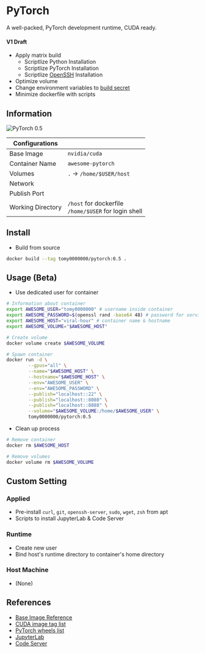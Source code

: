 # PyTorch

A well-packed, PyTorch development runtime, CUDA ready.

#### V1 Draft

* Apply matrix build
  * Scriptlize Python Installation
  * Scriptlize PyTorch Installation
  * Scriptlize [OpenSSH](https://github.com/linuxserver/docker-openssh-server) Installation
* Optimize volume
* Change environment variables to [build secret](https://docs.docker.com/develop/develop-images/build_enhancements/#new-docker-build-secret-information)
* Minimize dockerfile with scripts

## Information

![PyTorch 0.5](https://github.com/tomy0000000/Docker-Registry/workflows/PyTorch%200.5/badge.svg)

| Configurations    |                                                           |
| ----------------- | --------------------------------------------------------- |
| Base Image        | `nvidia/cuda`                                             |
| Container Name    | `awesome-pytorch`                                         |
| Volumes           | `.` → `/home/$USER/host`                                  |
| Network           |                                                           |
| Publish Port      |                                                           |
| Working Directory | `/host` for dockerfile<br />`/home/$USER` for login shell |

## Install

* Build from source

```bash
docker build --tag tomy0000000/pytorch:0.5 .
```

## Usage (Beta)

* Use dedicated user for container

```bash
# Information about container
export AWESOME_USER="tomy0000000" # username inside container
export AWESOME_PASSWORD=$(openssl rand -base64 48) # password for services
export AWESOME_HOST="viral-hour" # container name & hostname
export AWESOME_VOLUME="$AWESOME_HOST"

# Create volume
docker volume create $AWESOME_VOLUME

# Spawn container
docker run -d \
		--gpus="all" \
		--name="$AWESOME_HOST" \
		--hostname="$AWESOME_HOST" \
		--env="AWESOME_USER" \
		--env="AWESOME_PASSWORD" \
		--publish="localhost::22" \
		--publish="localhost::8080" \
		--publish="localhost::8888" \
		--volume="$AWESOME_VOLUME:/home/$AWESOME_USER" \
		tomy0000000/pytorch:0.5
```

* Clean up process

```bash
# Remove container
docker rm $AWESOME_HOST

# Remove volumes
docker volume rm $AWESOME_VOLUME
```

## Custom Setting

### Applied

* Pre-install `curl`, `git`, `openssh-server`, `sudo`, `wget`, `zsh` from apt
* Scripts to install JupyterLab & Code Server

### Runtime

* Create new user
* Bind host's runtime directory to container's home directory

### Host Machine

* (None)

## References

* [Base Image Reference](https://hub.docker.com/r/nvidia/cuda)
* [CUDA image tag list](https://gitlab.com/nvidia/container-images/cuda/blob/master/doc/supported-tags.md)
* [PyTorch wheels list](https://download.pytorch.org/whl/torch_stable.html)
* [JupyterLab](https://jupyterlab.readthedocs.io/en/stable/index.html)
* [Code Server](https://github.com/cdr/code-server)
